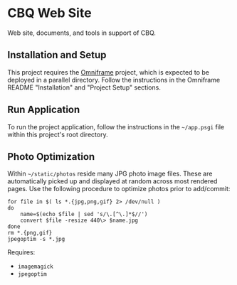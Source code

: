 # CBQ Web Site

Web site, documents, and tools in support of CBQ.

## Installation and Setup

This project requires the [Omniframe](https://github.com/gryphonshafer/omniframe)
project, which is expected to be deployed in a parallel directory. Follow the
instructions in the Omniframe README "Installation" and "Project Setup" sections.

## Run Application

To run the project application, follow the instructions in the `~/app.psgi`
file within this project's root directory.

## Photo Optimization

Within `~/static/photos` reside many JPG photo image files. These are
automatically picked up and displayed at random across most rendered pages.
Use the following procedure to optimize photos prior to add/commit:

    for file in $( ls *.{jpg,png,gif} 2> /dev/null )
    do
        name=$(echo $file | sed 's/\.[^\.]*$//')
        convert $file -resize 440\> $name.jpg
    done
    rm *.{png,gif}
    jpegoptim -s *.jpg

Requires:

- `imagemagick`
- `jpegoptim`
